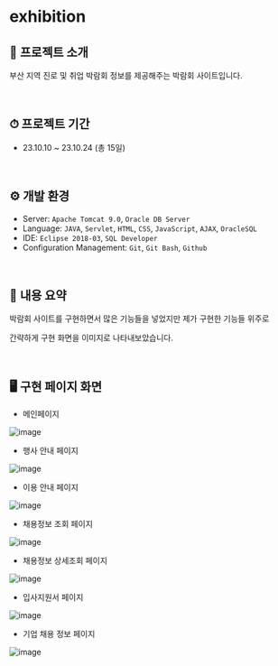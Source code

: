 # exhibition

## 📖 프로젝트 소개
부산 지역 진로 및 취업 박람회 정보를 제공해주는 
박람회 사이트입니다.

<br>

## ⏱ 프로젝트 기간
* 23.10.10 ~ 23.10.24 (총 15일)

<br>

## ⚙ 개발 환경
- Server: `Apache Tomcat 9.0`, `Oracle DB Server`
- Language: `JAVA`, `Servlet`, `HTML`, `CSS`, `JavaScript`, `AJAX`, `OracleSQL`
- IDE: `Eclipse 2018-03`, `SQL Developer`
- Configuration Management: `Git`, `Git Bash`, `Github`

<br>

## 🔗 내용 요약

박람회 사이트를 구현하면서 많은 기능들을 넣었지만 제가 구현한 기능들 위주로 

간략하게 구현 화면을 이미지로 나타내보았습니다.

<br>

## 🖥️ 구현 페이지 화면

* 메인페이지

![image](https://github.com/Mincheol0721/exhibition/assets/41099574/86b40b6c-1697-48c4-98d4-bb4bb80cdfaa)

* 행사 안내 페이지

![image](https://github.com/Mincheol0721/exhibition/assets/41099574/1b2bce47-5459-4a4b-8677-015561d1396c)

* 이용 안내 페이지

![image](https://github.com/Mincheol0721/exhibition/assets/41099574/83c744d0-4775-4b7a-b64e-9230d4e54f3d)

* 채용정보 조회 페이지

![image](https://github.com/Mincheol0721/exhibition/assets/41099574/d9c8a46c-71f1-4fca-aed9-bf0953501659)

* 채용정보 상세조회 페이지

![image](https://github.com/Mincheol0721/exhibition/assets/41099574/0746b2cf-dc3b-45a7-955d-d6c9a84f0a17)

* 입사지원서 페이지

![image](https://github.com/Mincheol0721/exhibition/assets/41099574/9c875889-df31-40fe-aeae-deb0b2506208)

* 기업 채용 정보 페이지

![image](https://github.com/Mincheol0721/exhibition/assets/41099574/d053f76f-3664-4564-bf69-236a35edef63)






